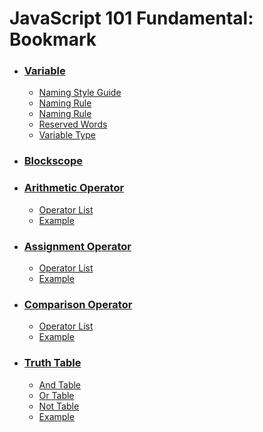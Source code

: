 # JavaScript 101 Fundamental: Bookmark
- ### [Variable](https://github.com/Hafias/JavaScript-101-Fundamental/blob/main/cheatSheets/1%20-%20variable.md)
    - [Naming Style Guide](https://github.com/Hafias/JavaScript-101-Fundamental/blob/main/cheatSheets/1%20-%20variable.md#-naming-style-guide)
    - [Naming Rule](https://github.com/Hafias/JavaScript-101-Fundamental/blob/main/cheatSheets/1%20-%20variable.md#-naming-rule)
    - [Naming Rule](https://github.com/Hafias/JavaScript-101-Fundamental/blob/main/cheatSheets/1%20-%20variable.md#-naming-rule)
    - [Reserved Words](https://github.com/Hafias/JavaScript-101-Fundamental/blob/main/cheatSheets/1%20-%20variable.md#-reserved-words-not-all)
    - [Variable Type](https://github.com/Hafias/JavaScript-101-Fundamental/blob/main/cheatSheets/1%20-%20variable.md#-variable-type)



- ### [Blockscope](https://github.com/Hafias/JavaScript-101-Fundamental/blob/main/cheatSheets/2%20-%20blockscope.md)



- ### [Arithmetic Operator](https://github.com/Hafias/JavaScript-101-Fundamental/blob/main/cheatSheets/3%20-%20arithmetic%20operator.md)
    - [Operator List](https://github.com/Hafias/JavaScript-101-Fundamental/blob/main/cheatSheets/3%20-%20arithmetic%20operator.md#-arithmetic-operators)
    - [Example](https://github.com/Hafias/JavaScript-101-Fundamental/blob/main/cheatSheets/3%20-%20arithmetic%20operator.md#-example)



- ### [Assignment Operator](https://github.com/Hafias/JavaScript-101-Fundamental/blob/main/cheatSheets/3%20-%20arithmetic%20operator.md)
    - [Operator List](https://github.com/Hafias/JavaScript-101-Fundamental/blob/main/cheatSheets/4%20-%20assignment%20operator.md#-arithmetic-operators)
    - [Example](https://github.com/Hafias/JavaScript-101-Fundamental/blob/main/cheatSheets/4%20-%20assignment%20operator.md#-example)



- ### [Comparison Operator](https://github.com/Hafias/JavaScript-101-Fundamental/blob/main/cheatSheets/5%20-%20comparison%20operator.md)
    - [Operator List](https://github.com/Hafias/JavaScript-101-Fundamental/blob/main/cheatSheets/5%20-%20comparison%20operator.md#-comparison-operators)
    - [Example](https://github.com/Hafias/JavaScript-101-Fundamental/blob/main/cheatSheets/5%20-%20comparison%20operator.md#-example)



- ### [Truth Table](https://github.com/Hafias/JavaScript-101-Fundamental/blob/main/cheatSheets/6%20-%20truth%20table.md)
    - [And Table](https://github.com/Hafias/JavaScript-101-Fundamental/blob/main/cheatSheets/6%20-%20truth%20table.md#-and-table)
    - [Or Table](https://github.com/Hafias/JavaScript-101-Fundamental/blob/main/cheatSheets/6%20-%20truth%20table.md#-or-table)
    - [Not Table](https://github.com/Hafias/JavaScript-101-Fundamental/blob/main/cheatSheets/6%20-%20truth%20table.md#-not-table)
    - [Example](https://github.com/Hafias/JavaScript-101-Fundamental/blob/main/cheatSheets/6%20-%20truth%20table.md#-example)